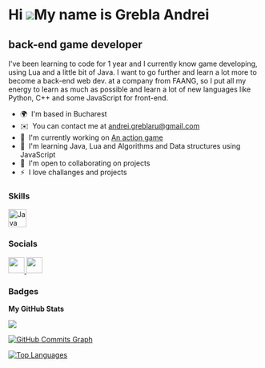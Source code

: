 Hi ![](https://user-images.githubusercontent.com/18350557/176309783-0785949b-9127-417c-8b55-ab5a4333674e.gif)My name is Grebla Andrei
=====================================================================================================================================

back-end game developer
-----------------------

I've been learning to code for 1 year and I currently know game developing, using Lua and a little bit of Java. I want to go further and learn a lot more to become a back-end web dev. at a company from FAANG, so I put all my energy to learn as much as possible and learn a lot of new languages like Python, C++ and some JavaScript for front-end.

* 🌍  I'm based in Bucharest
* ✉️  You can contact me at [andrei.greblaru@gmail.com](mailto:andrei.greblaru@gmail.com)
* 🚀  I'm currently working on [An action game](http:///)
* 🧠  I'm learning Java, Lua and Algorithms and Data structures using JavaScript
* 🤝  I'm open to collaborating on projects
* ⚡  I love challanges and projects

### Skills


<p align="left">
<a href="https://www.oracle.com/java/" target="_blank" rel="noreferrer"><img src="https://raw.githubusercontent.com/danielcranney/readme-generator/main/public/icons/skills/java-colored.svg" width="36" height="36" alt="Java" /></a>
</p>


### Socials

<p align="left"> <a href="https://discord.com/users/AndGG" target="_blank" rel="noreferrer"> <picture> <source media="(prefers-color-scheme: dark)" srcset="undefined" /> <source media="(prefers-color-scheme: light)" srcset="https://raw.githubusercontent.com/danielcranney/readme-generator/main/public/icons/socials/discord.svg" /> <img src="https://raw.githubusercontent.com/danielcranney/readme-generator/main/public/icons/socials/discord.svg" width="32" height="32" /> </picture> </a> <a href="https://www.github.com/AndGG1" target="_blank" rel="noreferrer"> <picture> <source media="(prefers-color-scheme: dark)" srcset="https://raw.githubusercontent.com/danielcranney/readme-generator/main/public/icons/socials/github-dark.svg" /> <source media="(prefers-color-scheme: light)" srcset="https://raw.githubusercontent.com/danielcranney/readme-generator/main/public/icons/socials/github.svg" /> <img src="https://raw.githubusercontent.com/danielcranney/readme-generator/main/public/icons/socials/github.svg" width="32" height="32" /> </picture> </a></p>

### Badges

<b>My GitHub Stats</b>

<a href="http://www.github.com/AndGG1"><img src="https://github-readme-streak-stats.herokuapp.com/?user=AndGG1&stroke=ffffff&background=1c1917&ring=0891b2&fire=0891b2&currStreakNum=ffffff&currStreakLabel=0891b2&sideNums=ffffff&sideLabels=ffffff&dates=ffffff&hide_border=true" /></a>

<a href="http://www.github.com/AndGG1"><img src="https://github-readme-activity-graph.cyclic.app/graph?username=AndGG1&bg_color=1c1917&color=ffffff&line=0891b2&point=ffffff&area_color=1c1917&area=true&hide_border=true&custom_title=GitHub%20Commits%20Graph" alt="GitHub Commits Graph" /></a>

<a href="https://github.com/AndGG1" align="left"><img src="https://github-readme-stats.vercel.app/api/top-langs/?username=AndGG1&langs_count=10&title_color=0891b2&text_color=ffffff&icon_color=0891b2&bg_color=1c1917&hide_border=true&locale=en&custom_title=Top%20%Languages" alt="Top Languages" /></a>
